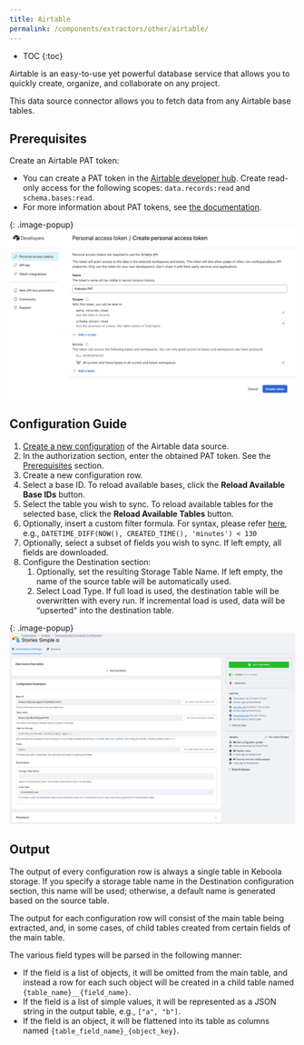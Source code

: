 ```yaml
---
title: Airtable
permalink: /components/extractors/other/airtable/
---
```


* TOC
{:toc}

Airtable is an easy-to-use yet powerful database service that allows you to quickly create, organize, and collaborate on any project.

This data source connector allows you to fetch data from any Airtable base tables.

## Prerequisites

Create an Airtable PAT token:

- You can create a PAT token in the [Airtable developer hub](https://airtable.com/account). Create read-only access for the following scopes: `data.records:read` and `schema.bases:read`.
- For more information about PAT tokens, see [the documentation](https://support.airtable.com/docs/creating-and-using-api-keys-and-access-tokens).

{: .image-popup}
![Screenshot - Authorization](/components/extractors/other/airtable/pat.png)

## Configuration Guide

1. [Create a new configuration](/components/#creating-component-configuration) of the Airtable data source.
2. In the authorization section, enter the obtained PAT token. See the [Prerequisites](#prerequisites) section.
3. Create a new configuration row.
4. Select a base ID. To reload available bases, click the **Reload Available Base IDs** button.
5. Select the table you wish to sync. To reload available tables for the selected base, click the **Reload Available Tables** button.
6. Optionally, insert a custom filter formula. For syntax, please refer [here](https://support.airtable.com/docs/formula-field-reference), e.g., `DATETIME_DIFF(NOW(), CREATED_TIME(), 'minutes') < 130`
7. Optionally, select a subset of fields you wish to sync. If left empty, all fields are downloaded.
8. Configure the Destination section:
    1. Optionally, set the resulting Storage Table Name. If left empty, the name of the source table will be automatically used.
    2. Select Load Type. If full load is used, the destination table will be overwritten with every run. If incremental load is used, data will be “upserted“ into the destination table.

{: .image-popup}
![Screenshot - Row](/components/extractors/other/airtable/config_row.png)

## Output

The output of every configuration row is always a single table in Keboola storage. If you specify a storage table name in the Destination configuration section, this name will be used; otherwise, a default name is generated based on the source table. 

The output for each configuration row will consist of the main table being extracted, and, in some cases, of child tables created from certain fields of the main table.

The various field types will be parsed in the following manner:

- If the field is a list of objects, it will be omitted from the main table, and instead a row for each such object will be created in a child table named `{table_name}__{field_name}`.
- If the field is a list of simple values, it will be represented as a JSON string in the output table, e.g., `["a", "b"]`.
- If the field is an object, it will be flattened into its table as columns named `{table_field_name}_{object_key}`.


